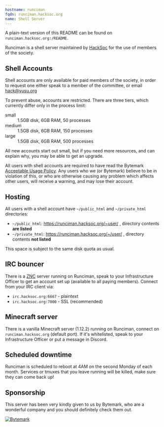 ```yaml
---
hostname: runciman
fqdn: runciman.hacksoc.org
name: Shell Server
---
```


A plain-text version of this README can be found on `runciman.hacksoc.org:/README`.

Runciman is a shell server maintained by [HackSoc](https://www.hacksoc.org) for the use of members of the society.

## Shell Accounts
Shell accounts are only available for paid members of the society, in order to request one either speak to a member of the committee, or email [hack@yusu.org](mailto:hack@yusu.org)

To prevent abuse, accounts are restricted. There are three tiers, which currently differ only in the process limit:

<dl>
    <dt>small</dt>
    <dd>1.5GB disk, 6GB RAM, 50 processes</dd>
    <dt>medium</dt>
    <dd>1.5GB disk, 6GB RAM, 150 processes</dd>
    <dt>large</dt>
    <dd>1.5GB disk, 6GB RAM, 500 processes</dd>
</dl>

All new accounts start out small, but if you need more resources, and can explain why, you may be able to get an upgrade.

All users with shell accounts are required to have read the Bytemark [Acceptable Usage Policy](https://www.bytemark.co.uk/terms/aup/). Any users who we (or Bytemark) believe to be in violation of this, or who are otherwise causing any problem which affects other users, will receive a warning, and may lose their account.

## Hosting
All users with a shell account have `~/public_html` and `~/private_html` directories:
 - `~/public_html`: https://runciman.hacksoc.org/~user/ , directory contents **are listed**
 - `~/private_html`: https://runciman.hacksoc.org/~/user/ , directory contents **not listed**

This space is subject to the same disk quota as usual.

## IRC bouncer
There is a [ZNC][] server running on Runciman, speak to your Infrastructure Officer to get an account set up (available to all paying members). Connect from your IRC client via:
- `irc.hacksoc.org:6667` - plaintext
- `irc.hacksoc.org:7000` - SSL (recommended)

## Minecraft server
There is a vanilla Minecraft server (1.12.2) running on Runciman, connect on `runciman.hacksoc.org` (default port). If it's whitelisted, speak to your Infrastructure Officer or put a message in Discord.

## Scheduled downtime
Runciman is scheduled to reboot at 4AM on the second Monday of each month. Services or tmuxes that you leave running will be killed, make sure they can come back up!

## Sponsorship
This server has been very kindly given to us by Bytemark, who are a wonderful company and you should definitely check them out.

[![Bytemark](https://runciman.hacksoc.org/bytemark_logo_411_x_31.png)](https://www.bytemark.co.uk/r/hacksoc)

[ZNC]: https://wiki.znc.in/ZNC
